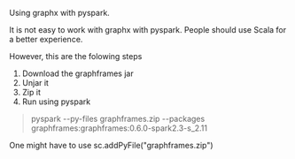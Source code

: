 Using graphx with pyspark.

It is not easy to work with graphx with pyspark.
People should use Scala for a better experience.

However, this are the folowing steps

1. Download the graphframes jar
2. Unjar it
3. Zip it
4. Run using pyspark 
> pyspark --py-files graphframes.zip     --packages graphframes:graphframes:0.6.0-spark2.3-s_2.11


One might have to use sc.addPyFile("graphframes.zip")
